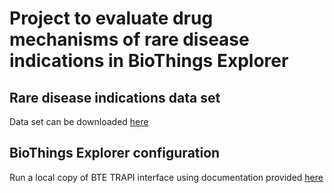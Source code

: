 # Project to evaluate drug mechanisms of rare disease indications in BioThings Explorer 

## Rare disease indications data set
Data set can be downloaded [here](https://www.accessdata.fda.gov/scripts/opdlisting/oopd/)

## BioThings Explorer configuration 
Run a local copy of BTE TRAPI interface using documentation provided [here](https://github.com/biothings/BioThings_Explorer_TRAPI)
